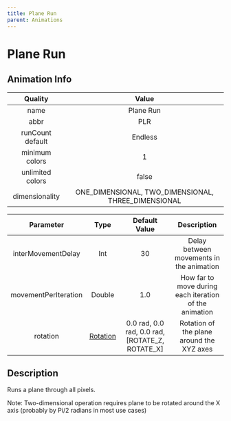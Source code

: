 ```yaml
---
title: Plane Run
parent: Animations
---
```


<!-- THIS FILE IS AUTOMATICALLY GENERATED -->
<!-- MAKE CHANGES TO THE AnimationInfo INSTANCE ASSOCIATED WITH THIS ANIMATION -->

# Plane Run

## Animation Info

|Quality|Value|
|:-:|:-:|
|name|Plane Run|
|abbr|PLR|
|runCount default|Endless|
|minimum colors|1|
|unlimited colors|false|
|dimensionality|ONE_DIMENSIONAL, TWO_DIMENSIONAL, THREE_DIMENSIONAL|

|Parameter|Type|Default Value|Description|
|:-:|:-:|:-:|:-:|
|interMovementDelay|Int|30|Delay between movements in the animation|
|movementPerIteration|Double|1.0|How far to move during each iteration of the animation|
|rotation|[Rotation](/core/new-animations.html#rotation)|0.0 rad, 0.0 rad, 0.0 rad, [ROTATE_Z, ROTATE_X]|Rotation of the plane around the XYZ axes|

## Description
Runs a plane through all pixels.

Note: Two-dimensional operation requires plane to be rotated around the X axis (probably by Pi/2 radians in most use cases)

